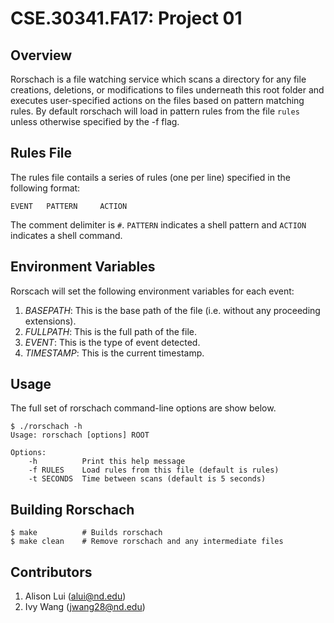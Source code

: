 CSE.30341.FA17: Project 01
==========================

[Project 01]:       https://www3.nd.edu/~pbui/teaching/cse.30341.fa17/project01.html
[CSE.30341.FA17]:   https://www3.nd.edu/~pbui/teaching/cse.30341.fa17/


Overview
-------

Rorschach is a file watching service which scans a directory for any file creations, deletions, or modifications to files underneath this root folder and executes user-specified actions on the files based on pattern matching rules. 
By default rorschach will load in pattern rules from the file `rules` unless otherwise specified by the -f flag.

Rules File
-------
The rules file contails a series of rules (one per line) specified in the following format:
```
EVENT   PATTERN     ACTION
```
The comment delimiter is `#`. `PATTERN` indicates a shell pattern and `ACTION` indicates a shell command.

Environment Variables
-------
Rorscach will set the following environment variables for each event:

1. *BASEPATH*: This is the base path of the file (i.e. without any proceeding extensions).
2. *FULLPATH*: This is the full path of the file.
3. *EVENT*: This is the type of event detected.
4. *TIMESTAMP*: This is the current timestamp.

Usage
-------
The full set of rorschach command-line options are show below.
```
$ ./rorschach -h
Usage: rorschach [options] ROOT

Options:
    -h          Print this help message
    -f RULES    Load rules from this file (default is rules)
    -t SECONDS  Time between scans (default is 5 seconds)
```

Building Rorschach
-------
```shell
$ make          # Builds rorschach
$ make clean    # Remove rorschach and any intermediate files
```

Contributors
-------

1. Alison Lui (alui@nd.edu)
2. Ivy Wang (jwang28@nd.edu)

